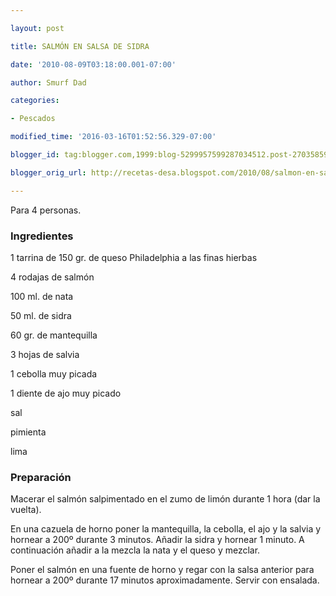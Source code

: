 ```yaml
---

layout: post

title: SALMÓN EN SALSA DE SIDRA

date: '2010-08-09T03:18:00.001-07:00'

author: Smurf Dad

categories:

- Pescados

modified_time: '2016-03-16T01:52:56.329-07:00'

blogger_id: tag:blogger.com,1999:blog-5299957599287034512.post-2703585948960216419

blogger_orig_url: http://recetas-desa.blogspot.com/2010/08/salmon-en-salsa-de-sidra.html

---
```


Para 4 personas.

<h3>Ingredientes</h3>

1 tarrina de 150 gr. de queso Philadelphia a las finas hierbas

4 rodajas de salmón

100 ml. de nata

50 ml. de sidra

60 gr. de mantequilla

3 hojas de salvia

1 cebolla muy picada

1 diente de ajo muy picado

sal

pimienta

lima

<h3>Preparación</h3>

Macerar el salmón salpimentado en el zumo de limón durante 1 hora (dar la vuelta).

En una cazuela de horno poner la mantequilla, la cebolla, el ajo y la salvia y hornear a 200º durante 3 minutos. Añadir la sidra y hornear 1 minuto. A continuación añadir a la mezcla la nata y el queso y mezclar.

Poner el salmón en una fuente de horno y regar con la salsa anterior para hornear a 200º durante 17 minutos aproximadamente. Servir con ensalada.